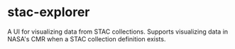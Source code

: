 # stac-explorer

A UI for visualizing data from STAC collections. Supports visualizing data in NASA's CMR when a STAC collection definition exists.
